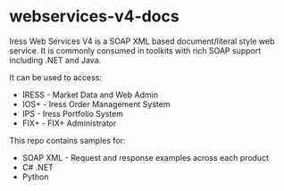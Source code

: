 # webservices-v4-docs

Iress Web Services V4 is a SOAP XML based document/literal style web service. It is commonly consumed in toolkits with rich SOAP support including .NET and Java.

It can be used to access:
* IRESS - Market Data and Web Admin
* IOS+ - Iress Order Management System
* IPS - Iress Portfolio System
* FIX+ - FIX+ Administrator

This repo contains samples for:
* SOAP XML - Request and response examples across each product
* C# .NET
* Python 
